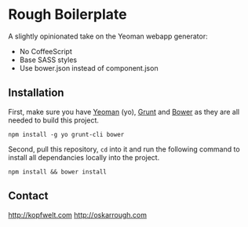 # Rough Boilerplate
A slightly opinionated take on the Yeoman webapp generator:
- No CoffeeScript
- Base SASS styles
- Use bower.json instead of component.json

## Installation
First, make sure you have [Yeoman](http://yeoman.io/) (yo), [Grunt](http://gruntjs.com/) and [Bower](https://github.com/twitter/bower) as they are all needed to build this project.
```
npm install -g yo grunt-cli bower
```

Second, pull this repository, `cd` into it and run the following command to install all dependancies locally into the project.
```
npm install && bower install
```

## Contact
http://kopfwelt.com
http://oskarrough.com